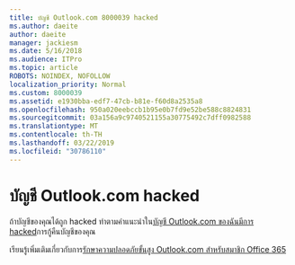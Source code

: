 ```yaml
---
title: บัญชี Outlook.com 8000039 hacked
ms.author: daeite
author: daeite
manager: jackiesm
ms.date: 5/16/2018
ms.audience: ITPro
ms.topic: article
ROBOTS: NOINDEX, NOFOLLOW
localization_priority: Normal
ms.custom: 8000039
ms.assetid: e1930bba-edf7-47cb-b81e-f60d8a2535a8
ms.openlocfilehash: 950a020eebccb1b95e0b7fd9e52be588c8824831
ms.sourcegitcommit: 03a156a9c9740521155a30775492c7dff0982588
ms.translationtype: MT
ms.contentlocale: th-TH
ms.lasthandoff: 03/22/2019
ms.locfileid: "30786110"
---
```

# <a name="outlookcom-account-hacked"></a>บัญชี Outlook.com hacked

ถ้าบัญชีของคุณได้ถูก hacked ทำตามคำแนะนำใน[บัญชี Outlook.com ของฉันมีการ hacked](https://go.microsoft.com/fwlink/p/?linkid=874366)การกู้คืนบัญชีของคุณ 
  
เรียนรู้เพิ่มเติมเกี่ยวกับการ[รักษาความปลอดภัยขั้นสูง Outlook.com สำหรับสมาชิก Office 365](https://go.microsoft.com/fwlink/p/?linkid=874368)
  

